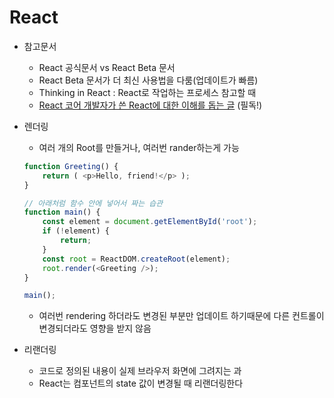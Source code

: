 # React

* 참고문서
  * React 공식문서 vs React Beta 문서
  * React Beta 문서가 더 최신 사용법을 다룸(업데이트가 빠름)
  * Thinking in React : React로 작업하는 프로세스 참고할 때
  * [React 코어 개발자가 쓴 React에 대한 이해를 돕는 글](https://overreacted.io/ko/react-as-a-ui-runtime/) (필독!)
*   렌더링

    * 여러 개의 Root를 만들거나, 여러번 rander하는게 가능

    ```typescript
    function Greeting() {
        return ( <p>Hello, friend!</p> );
    }

    // 아래처럼 함수 안에 넣어서 짜는 습관
    function main() {
        const element = document.getElementById('root');
        if (!element) {
            return;
        }
        const root = ReactDOM.createRoot(element);
        root.render(<Greeting />);
    }

    main();
    ```

    * 여러번 rendering 하더라도 변경된 부분만 업데이트 하기때문에 다른 컨트롤이 변경되더라도 영향을 받지 않음
*   리랜더링

    * 코드로 정의된 내용이 실제 브라우저 화면에 그려지는 과
    * React는 컴포넌트의 state 값이 변경될 때 리랜더링한다

